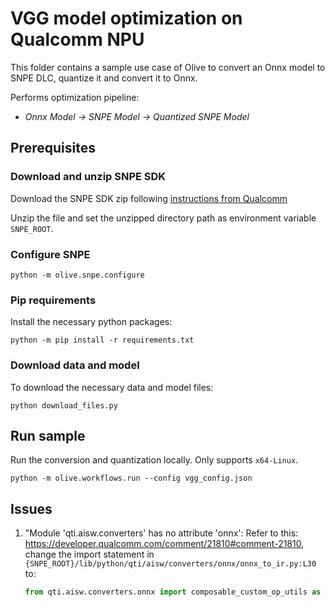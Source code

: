 # VGG model optimization on Qualcomm NPU
This folder contains a sample use case of Olive to convert an Onnx model to SNPE DLC, quantize it and convert it to Onnx.

Performs optimization pipeline:
- *Onnx Model -> SNPE Model -> Quantized SNPE Model*

## Prerequisites
### Download and unzip SNPE SDK
Download the SNPE SDK zip following [instructions from Qualcomm](https://developer.qualcomm.com/software/qualcomm-neural-processing-sdk)

Unzip the file and set the unzipped directory path as environment variable `SNPE_ROOT`.

### Configure SNPE
```
python -m olive.snpe.configure
```

### Pip requirements
Install the necessary python packages:
```
python -m pip install -r requirements.txt
```

### Download data and model
To download the necessary data and model files:
```
python download_files.py
```

## Run sample
Run the conversion and quantization locally. Only supports `x64-Linux`.
```
python -m olive.workflows.run --config vgg_config.json
```

## Issues

1. "Module 'qti.aisw.converters' has no attribute 'onnx':
    Refer to this: https://developer.qualcomm.com/comment/21810#comment-21810,
    change the import statement in `{SNPE_ROOT}/lib/python/qti/aisw/converters/onnx/onnx_to_ir.py:L30` to:
    ```python
    from qti.aisw.converters.onnx import composable_custom_op_utils as ComposableCustomOp
    ```
